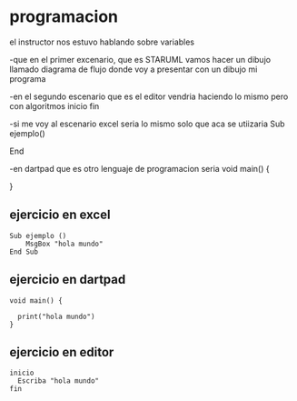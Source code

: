 # programacion


el instructor nos estuvo hablando sobre variables 

-que en el primer excenario, que es STARUML vamos hacer un dibujo llamado diagrama de flujo donde voy a presentar con un dibujo mi programa

-en el segundo escenario que es el editor vendria haciendo lo mismo pero con algoritmos 
inicio
fin

-si me voy al escenario excel seria lo mismo solo que aca se utiizaria 
Sub ejemplo() 

End

-en dartpad que es otro lenguaje de programacion seria
void main() {


}


## ejercicio en excel 

```
Sub ejemplo ()
    MsgBox "hola mundo"
End Sub  
```

## ejercicio en dartpad 

```
void main() {
    
  print("hola mundo")
}
```

## ejercicio en editor 

```
inicio
  Escriba "hola mundo"
fin 
```


